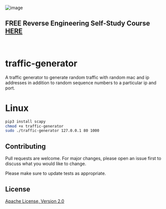![image](https://github.com/mytechnotalent/traffic-generator/blob/main/traffic-generator.png?raw=true)

## FREE Reverse Engineering Self-Study Course [HERE](https://github.com/mytechnotalent/Reverse-Engineering-Tutorial)

<br>

# traffic-generator
A traffic generator to generate random traffic with random mac and ip addresses in addition to random sequence numbers to a particular ip and port.

# Linux
```bash
pip3 install scapy
chmod +x traffic-generator
sudo ./traffic-generator 127.0.0.1 80 1000
```

## Contributing
Pull requests are welcome. For major changes, please open an issue first to discuss what you would like to change.

Please make sure to update tests as appropriate.

## License
[Apache License, Version 2.0](https://www.apache.org/licenses/LICENSE-2.0)
